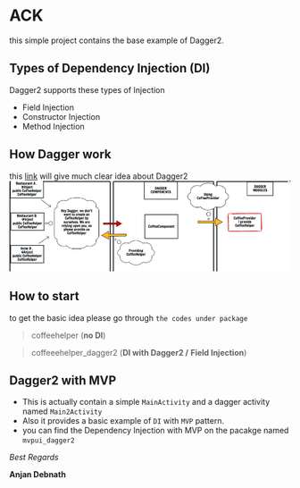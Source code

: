 # ACK
this simple project contains the base example of Dagger2.

## Types of Dependency Injection (DI)

Dagger2 supports these types of Injection
- Field Injection
- Constructor Injection
- Method Injection


## How Dagger work
this [link](https://medium.com/@laaptu9/part-2-simple-ways-to-stab-with-dagger-2-module-component-and-field-injection-e85cbef8678b) will give much clear idea about Dagger2
![image](https://github.com/anjandebnath/Dagger2Detail/blob/master/resources/1_U13tzZlwgfogXVcTeniiMg.png)


## How to start

to get the basic idea please go through `the codes under package`

> coffeehelper (**no DI**)

> coffeeehelper_dagger2  (**DI with Dagger2 /** **Field Injection**)

## Dagger2 with MVP
- This is actually contain a simple `MainActivity` and a dagger activity named `Main2Activity`
- Also it provides a basic example of `DI` with `MVP` pattern.
- you can find the Dependency Injection with MVP on the pacakge named `mvpui_dagger2`




*Best Regards*

**Anjan Debnath**